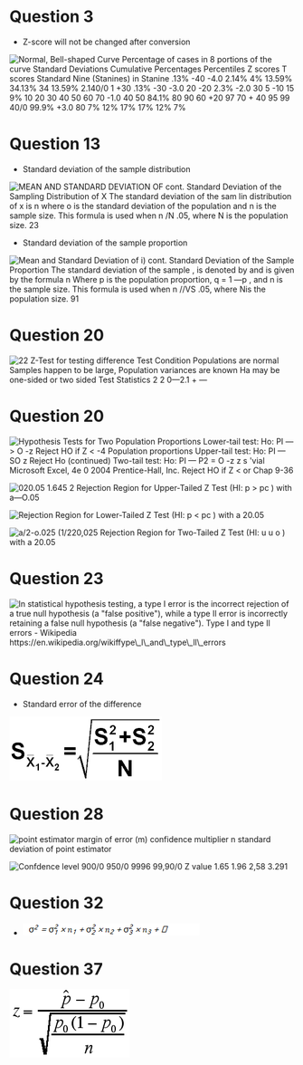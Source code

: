 # Question 3

  -  Z-score will not be changed after conversion

 ![Normal, Bell-shaped Curve Percentage of cases in 8 portions of the
 curve Standard Deviations Cumulative Percentages Percentiles Z scores
 T scores Standard Nine (Stanines) in Stanine .13% -40 -4.0 2.14% 4%
 13.59% 34.13% 34 13.59% 2.140/0 1 +30 .13% -30 -3.0 20 -20 2.3% -2.0
 30 5 -10 15 9% 10 20 30 40 50 60 70 -1.0 40 50 84.1% 80 90 60 +20 97
 70 + 40 95 99 40/0 99.9% +3.0 80 7% 12% 17% 17% 12% 7%
 ](./media/image424.png)

# Question 13

  -  Standard deviation of the sample distribution

 ![MEAN AND STANDARD DEVIATION OF cont. Standard Deviation of the
 Sampling Distribution of X The standard deviation of the sam lin
 distribution of x is n where o is the standard deviation of the
 population and n is the sample size. This formula is used when n /N
 .05, where N is the population size. 23 ](./media/image425.png)

  -  Standard deviation of the sample proportion

 ![Mean and Standard Deviation of i) cont. Standard Deviation of the
 Sample Proportion The standard deviation of the sample , is denoted by
 and is given by the formula n Where p is the population proportion, q
 = 1 —p , and n is the sample size. This formula is used when n //VS
 .05, where Nis the population size. 91 ](./media/image426.png)

# Question 20

 ![22 Z-Test for testing difference Test Condition Populations are
 normal Samples happen to be large, Population variances are known Ha
 may be one-sided or two sided Test Statistics 2 2 0—2.1 + —
 ](./media/image427.png)

# Question 20

 ![Hypothesis Tests for Two Population Proportions Lower-tail test: Ho:
 PI — \> O -z Reject HO if Z < -4 Population proportions Upper-tail
 test: Ho: PI — SO z Reject Ho (continued) Two-tail test: Ho: PI — P2 =
 O -z z s 'vial Microsoft Excel, 4e 0 2004 Prentice-Hall, Inc. Reject
 HO if Z < or Chap 9-36 ](./media/image428.png)
 
 ![020.05 1.645 2 Rejection Region for Upper-Tailed Z Test (HI: p \> pc
 ) with a—O.05 ](./media/image429.png)
 
 ![Rejection Region for Lower-Tailed Z Test (HI: p < pc ) with a 20.05
 ](./media/image430.png)
 
 ![a/2-o.025 (1/220,025 Rejection Region for Two-Tailed Z Test (HI: u u
 o ) with a 20.05 ](./media/image431.png)

# Question 23

 ![In statistical hypothesis testing, a type I error is the incorrect
 rejection of a true null hypothesis (a "false positive"), while a type
 Il error is incorrectly retaining a false null hypothesis (a "false
 negative"). Type I and type Il errors - Wikipedia
 https://en.wikipedia.org/wikiffype\_l\_and\_type\_ll\_errors
 ](./media/image432.png)

# Question 24

  -  Standard error of the difference

 ![xł-x ](./media/image433.png)

# Question 28

 ![point estimator margin of error (m) confidence multiplier n standard
 deviation of point estimator ](./media/image434.png)
 
 ![Confdence level 900/0 950/0 9996 99,90/0 Z value 1.65 1.96 2,58
 3.291
     ](./media/image187.png)

# Question 32

  -  ![C:\\6432CA65\\FE01530B-89BD-4F8B-A3E1-55F12080AD12\_files\\image435.png](./media/image435.png)

# Question 37

 ![C:\\6432CA65\\FE01530B-89BD-4F8B-A3E1-55F12080AD12\_files\\image436.png](./media/image436.png)